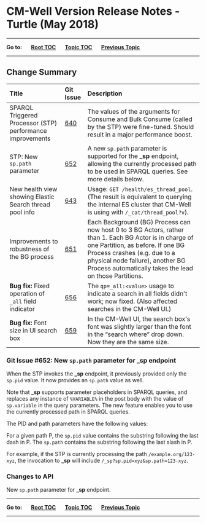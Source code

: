 # CM-Well Version Release Notes - Turtle (May 2018) #

----

**Go to:** &nbsp;&nbsp;&nbsp;&nbsp; [**Root TOC**](CM-Well.RootTOC.md) &nbsp;&nbsp;&nbsp;&nbsp; [**Topic TOC**](ReleaseNotes.TOC.md) &nbsp;&nbsp;&nbsp;&nbsp; [**Previous Topic**](ReleaseNotes.Swan.March.2018.md)

----

## Change Summary ##


 Title | Git Issue | Description 
:------|:----------|:------------
SPARQL Triggered Processor (STP) performance improvements | [640](https://github.com/thomsonreuters/CM-Well/pull/640) | The values of the arguments for Consume and Bulk Consume (called by the STP) were fine-tuned. Should result in a major performance boost.
STP: New ```sp.path``` parameter | [652](https://github.com/thomsonreuters/CM-Well/pull/652) | A new ```sp.path``` parameter is supported for the **_sp** endpoint, allowing the currently processed path to be used in SPARQL queries. See more details below. 
New health view showing Elastic Search thread pool info | [643](https://github.com/thomsonreuters/CM-Well/pull/643) | Usage: ```GET /health/es_thread_pool```. (The result is equivalent to querying the internal ES cluster that CM-Well is using with ```/_cat/thread_pool?v```). 
Improvements to robustness of the BG process | [651](https://github.com/thomsonreuters/CM-Well/pull/651) | Each Background (BG) Process can now host 0 to 3 BG Actors, rather than 1. Each BG Actor is in charge of one Partition, as before. If one BG Process crashes (e.g. due to a physical node failure), another BG Process automatically takes the lead on those Partitions. 
**Bug fix:** Fixed operation of ```_all``` field indicator | [656](https://github.com/thomsonreuters/CM-Well/pull/656) | The ```qp=_all:<value>``` usage to indicate a search in all fields didn't work; now fixed. (Also affected searches in the CM-Well UI.)
**Bug fix:** Font size in UI search box | [659](https://github.com/thomsonreuters/CM-Well/pull/659) | In the CM-Well UI, the search box's font was slightly larger than the font in the “search where” drop down. Now they are the same size. 

### Git Issue #652: New ```sp.path``` parameter for _sp endpoint ###

When the STP invokes the **_sp** endpoint, it previously provided only the ```sp.pid``` value.
It now provides an ```sp.path``` value as well.

Note that **_sp** supports parameter placeholders in SPARQL queries, and replaces any instance of ```%VARIABLE%``` in the post body with the value of ```sp.variable``` in the query parameters. The new feature enables you to use the currently processed path in SPARQL queries.

The PID and path parameters have the following values: 

For a given path P, the ```sp.pid``` value contains the substring following the last dash in P.
The ```sp.path``` contains the substring following the last slash in P. 

For example, if the STP is currently processing the path ```/example.org/123-xyz```, the invocation to **_sp** will include ```/_sp?sp.pid=xyz&sp.path=123-xyz```.


### Changes to API ###

New ```sp.path``` parameter for **_sp** endpoint.

----

**Go to:** &nbsp;&nbsp;&nbsp;&nbsp; [**Root TOC**](CM-Well.RootTOC.md) &nbsp;&nbsp;&nbsp;&nbsp; [**Topic TOC**](ReleaseNotes.TOC.md) &nbsp;&nbsp;&nbsp;&nbsp; [**Previous Topic**](ReleaseNotes.Swan.March.2018.md)

----